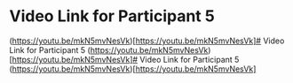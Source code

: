 # Video Link for Participant 5
(https://youtu.be/mkN5mvNesVk)[https://youtu.be/mkN5mvNesVk]# Video Link for Participant 5
(https://youtu.be/mkN5mvNesVk)[https://youtu.be/mkN5mvNesVk]# Video Link for Participant 5
(https://youtu.be/mkN5mvNesVk)[https://youtu.be/mkN5mvNesVk]
